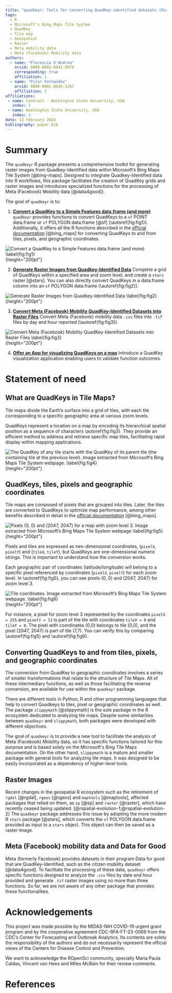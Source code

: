 ```yaml
---
title: "quadkeyr: Tools for converting QuadKey-identified datasets (Microsoft's Bing Maps Tile system) into raster images and analyzing Meta (Facebook) mobility data."
tags:
  - R
  - Microsoft's Bing Maps Tile System
  - QuadKey
  - Tile map
  - Geospatial
  - Raster
  - Meta mobility data
  - Meta (Facebook) Mobility data
authors:
  - name: "Florencia D'Andrea"
    orcid: 0000-0002-0041-097X
    corresponding: true
    affiliation: 1
  - name: "Pilar Fernandez"
    orcid: 0000-0001-8645-2267
    affiliation: 2
affiliations:
 - name: Contract - Washington State University, USA
   index: 1
 - name: Washington State University, USA
   index: 2
date: 13 February 2024
bibliography: paper.bib
---
```


# Summary

The `quadkeyr` R package presents a comprehensive toolkit for 
generating raster images from Quadkey-Identified data 
within Microsoft’s Bing Maps Tile System [@bing-maps].
Designed to integrate Quadkey-Identified data into R workflows,
this package facilitates the creation of QuadKey grids and raster images and
introduces specialized functions for 
the processing of Meta (Facebook) Mobility data [@data4good]).

The goal of `quadkeyr` is to:

1.  [**Convert a QuadKey to a Simple Features data.frame (and more)**](https://docs.ropensci.org/quadkeyr/articles/quadkey_to_sf_conversion.html) 
`quadkeyr` provides functions to convert QuadKeys
to a `sf` POINT data.frame or `sf` POLYGON data.frame [@sf] (\autoref{fig:fig1}).
Additionally, it offers all the R functions 
described in the [official documentation](https://learn.microsoft.com/en-us/bingmaps/articles/bing-maps-tile-system) [@bing_maps]
for converting QuadKeys to and from tiles, pixels, and geographic coordinates.

![Convert a QuadKey to a Simple Features data.frame (and more) \label{fig:fig1}](../vignettes/workflow_quadkey.png){height="200pt"}

2.  [**Generate Raster Images from Quadkey-Identified    Data**](https://docs.ropensci.org/quadkeyr/articles/quadkey_identified_data_to_raster.html) 
Complete a grid of QuadKeys within a specified area and zoom level, 
and create a `stars` raster [@stars]. 
You can also directly convert QuadKeys in a data.frame column 
into an `sf` POLYGON data.frame (\autoref{fig:fig2}).

![Generate Raster Images from Quadkey-Identified Data \label{fig:fig2}](../vignettes/workflow_raster.png){height="200pt"}

3. [**Convert Meta (Facebook) Mobility QuadKey-Identified Datasets into Raster Files**](https://docs.ropensci.org/quadkeyr/articles/facebook_mobility_csvs_to_raster_files.html)
Convert Meta (Facebook) mobility data `.csv` files into `.tif` files by day and
hour reported (\autoref{fig:fig3}).

![Convert Meta (Facebook) Mobility QuadKey-Identified Datasets into Raster Files \label{fig:fig3}](../vignettes/workflow_facebook.png){height="200pt"}

4. [**Offer an App for visualizing QuadKeys on a   map**](https://docs.ropensci.org/quadkeyr/articles/quadkey_visualization_app.html)
Introduce a QuadKey visualization application 
enabling users to validate function outcomes.

# Statement of need

## What are QuadKeys in Tile Maps?

Tile maps divide the Earth’s surface into a grid of tiles, 
with each tile corresponding to a specific geographic area 
at various zoom levels.

QuadKeys represent a location on a map by encoding
its hierarchical spatial position
as a sequence of characters \autoref{fig:fig3}. 
They provide an efficient method to address and retrieve specific map tiles, 
facilitating rapid display within mapping applications.

![The QuadKey of any tile starts with the QuadKey of its parent tile (the containing tile at the previous level). Image extracted from Microsoft’s Bing Maps Tile System webpage. \label{fig:fig4}](../vignettes/bing_quadkeys.jpg){height="200pt"}

## QuadKeys, tiles, pixels and geographic coordinates

Tile maps are composed of pixels that are grouped into tiles. 
Later, the tiles are converted to QuadKeys to optimize map performance, 
among other benefits described in detail 
in the [official documentation](https://learn.microsoft.com/en-us/bingmaps/articles/bing-maps-tile-system) [@bing_maps].

![Pixels (0, 0) and (2047, 2047) for a map with zoom level 3. Image extracted from Microsoft’s Bing Maps Tile System webpage \label{fig:fig5}](../vignettes/bing_pixel.jpg){height="200pt"}

Pixels and tiles are expressed as two-dimensional coordinates,
(`pixelX`, `pixelY`) and (`tileX`, `tileY`),
but QuadKeys are one-dimensional numeric strings. 
This is important to understand how the conversion works.

Each geographic pair of coordinates (latitude/longitude) 
will belong to a specific pixel referenced by coordinates (`pixelX`, `pixelY`)
for each zoom level. 
In \autoref{fig:fig5}, you can see pixels (0, 0) and (2047, 2047) 
for zoom level 3. 

![Tile coordinates. Image extracted from Microsoft’s Bing Maps Tile System webpage. \label{fig:fig6}](../vignettes/bing_tiles.jpg){height="200pt"}

For instance, a pixel for zoom level 3
represented by the coordinates `pixelX = 255` and `pixelY = 12` 
is part of the tile with coordinates `tileX = 0` and `tileY = 0`. 
The pixel with coordinates (0,0) belongs to tile (0,0), 
and the pixel (2047, 2047) is part of tile (7,7). 
You can verify this by comparing \autoref{fig:fig5} and \autoref{fig:fig6}.

## Converting QuadKeys to and from tiles, pixels, and geographic coordinates

The conversion from QuadKey to geographic coordinates
involves a series of smaller transformations that relate to 
the structure of Tile Maps. All of these intermediary functions, 
as well as those facilitating the reverse conversion, 
are available for use within the `quadkeyr` package.

There are different tools in Python, R and other programming languages 
that help to convert Quadkeys to tiles, pixel or geographic coordinates as well. 
The package `slippymath` [@slippymath] is the sole package
in the R ecosystem dedicated to analyzing tile maps. 
Despite some similarities 
between `quadkeyr` and `slippymath`, 
both packages were developed with different objectives.

The goal of `quadkeyr` is 
to provide a new tool to facilitate the analysis of Meta (Facebook) Mobility data, 
so it has specific functions tailored for this purpose
and is based solely on the Microsoft's Bing Tile Maps documentation.
On the other hand, `slippymath` is a mature and smaller package 
with general tools for analyzing tile maps.
It was designed to be easily incorporated as a 
dependency of higher-level tools.

## Raster Images

Recent changes in the geospatial R ecosystem 
such as the retirement of `rgdal` [@rgdal], `rgeos` [@rgeos] and
`maptools` [@maptools],
affected packages that relied on them,
as `sp` [@sp] and `raster` [@raster],
which have recently ceased being updated. 
[@rspatial-evolution-1;@rspatial-evolution-2]
The `quadkeyr` package addresses this issue 
by adopting the more modern R `stars` package [@stars], 
which converts the `sf` POLYGON data.frame provided as input 
to a `stars` object.
This object can then be saved as a raster image.

## Meta (Facebook) mobility data and Data for Good

Meta (formerly Facebook) provides datasets
in their program Data for good 
that are QuadKey-Identified, 
such as the citizen mobility dataset [@data4good].
To facilitate the processing of these data,
`quadkeyr` offers specific functions 
designed to analyze the `.csv` files 
by date and hour provided and generate `.tif` raster images 
using no more than three functions.
So far, we are not aware of any other package
that provides these functionalities.

# Acknowledgements

This project was made possible by the MIDAS-NIH COVID-19 urgent grant program
and by the cooperative agreement CDC-RFA-FT-23-0069
from the CDC’s Center for Forecasting and Outbreak Analytics.
Its contents are solely the responsibility of the authors and 
do not necessarily represent the official views of
the Centers for Disease Control and Prevention.

We want to acknowledge the ROpenSci community, 
specially Maria Paula Caldas, 
Vincent van Hees and Miles McBain for their review comments.

# References
